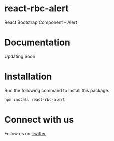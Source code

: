 # react-rbc-alert

React Bootstrap Component - Alert

# Documentation

Updating Soon

# Installation

Run the following command to install this package.

```bash
npm install react-rbc-alert
```

# Connect with us

Follow us on [Twitter](https://twitter.com/rajiii4u)
